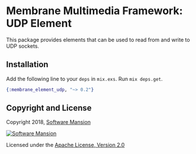 # Membrane Multimedia Framework: UDP Element

This package provides elements that can be used to read from and write to UDP sockets.

## Installation

Add the following line to your `deps` in `mix.exs`. Run `mix deps.get`.

```elixir
{:membrane_element_udp, "~> 0.2"}
```

## Copyright and License

Copyright 2018, [Software Mansion](https://swmansion.com/?utm_source=git&utm_medium=readme&utm_campaign=membrane)

[![Software Mansion](https://membraneframework.github.io/static/logo/swm_logo_readme.png)](https://swmansion.com/?utm_source=git&utm_medium=readme&utm_campaign=membrane)

Licensed under the [Apache License, Version 2.0](LICENSE)
